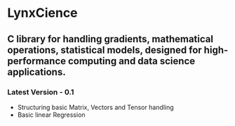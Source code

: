 # LynxCience

## C library for handling gradients, mathematical operations, statistical models, designed for high-performance computing and data science applications.
### Latest Version - 0.1 
- Structuring basic Matrix, Vectors and Tensor handling
- Basic linear Regression
